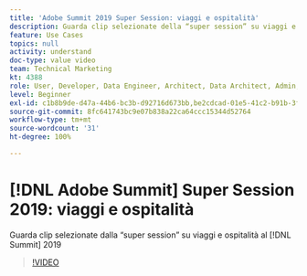 ```yaml
---
title: 'Adobe Summit 2019 Super Session: viaggi e ospitalità'
description: Guarda clip selezionate della “super session” su viaggi e ospitalità al Summit 2019
feature: Use Cases
topics: null
activity: understand
doc-type: value video
team: Technical Marketing
kt: 4388
role: User, Developer, Data Engineer, Architect, Data Architect, Admin, Leader
level: Beginner
exl-id: c1b8b9de-d47a-44b6-bc3b-d92716d673bb,be2cdcad-01e5-41c2-b91b-3feec9d17d50
source-git-commit: 8fc641743bc9e07b838a22ca64ccc15344d52764
workflow-type: tm+mt
source-wordcount: '31'
ht-degree: 100%

---
```


# [!DNL Adobe Summit] Super Session 2019: viaggi e ospitalità

Guarda clip selezionate dalla “super session” su viaggi e ospitalità al [!DNL Summit] 2019

>[!VIDEO](https://video.tv.adobe.com/v/31442/?quality=12&learn=on)
